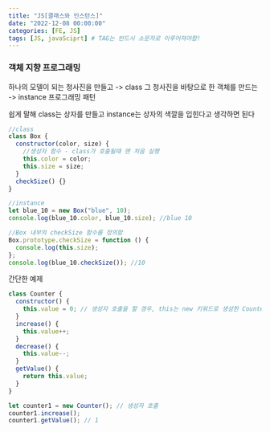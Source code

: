 ```yaml
---
title: "JS[클래스와 인스턴스]"
date: "2022-12-08 00:00:00"
categories: [FE, JS]
tags: [JS, javaSciprt] # TAG는 반드시 소문자로 이루어져야함!
---
```


### 객체 지향 프로그래밍

하나의 모델이 되는 청사진을 만들고 -> class
그 청사진을 바탕으로 한 객체를 만드는 -> instance
프로그래밍 패턴

쉽게 말해
class는 상자를 만들고
instance는 상자의 색깔을 입힌다고 생각하면 된다

```javascript
//class
class Box {
  constructor(color, size) {
    //생성자 함수 - class가 호출될때 맨 처음 실행
    this.color = color;
    this.size = size;
  }
  checkSize() {}
}

//instance
let blue_10 = new Box("blue", 10);
console.log(blue_10.color, blue_10.size); //blue 10

//Box 내부의 checkSize 함수를 정의함
Box.prototype.checkSize = function () {
  console.log(this.size);
};
console.log(blue_10.checkSize()); //10
```

간단한 예제

```javascript
class Counter {
  constructor() {
    this.value = 0; // 생성자 호출을 할 경우, this는 new 키워드로 생성한 Counter의 인스턴스입니다
  }
  increase() {
    this.value++;
  }
  decrease() {
    this.value--;
  }
  getValue() {
    return this.value;
  }
}

let counter1 = new Counter(); // 생성자 호출
counter1.increase();
counter1.getValue(); // 1
```
